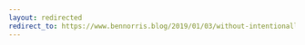 ```yaml
---
layout: redirected
redirect_to: https://www.bennorris.blog/2019/01/03/without-intentionally-planning.html
---
```


